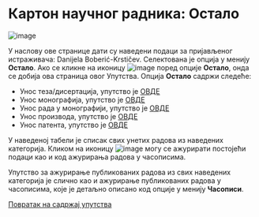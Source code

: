 # Картон научног радника: Остало 

![image](https://user-images.githubusercontent.com/29538544/179418890-b2104f0e-6164-40f9-9180-4ce4f2b8eee1.png)

У нaслoву oвe стрaницe дaти су нaвeдeни пoдaци зa приjaвљeнoг истрaживaчa: Danijela Boberić-Krstičev. Селектована је опција у менију **Остало**. Ако се кликне на иконицу ![image](../images/help.png) поред опције **Остало**, онда се добија ова страница овог Упутства. Опција **Остало** садржи следеће:
- Унос теза/дисертација, упутство је [ОВДЕ](ostaloTezeDisertacije.md)
- Унос монографија, упутство је [ОВДЕ](ostaloMonografije.md)
- Унос рада у монографији, упутство је [ОВДЕ](radoviUmonografiji.md)
- Унос производа, упутство је [ОВДЕ](OstaloProizvodi.md)
- Унос патента, упутство је [ОВДЕ](OstaloPatenti.md)

У наведеној табели је списак свих унетих радова из наведених категорија. Кликом на иконицу ![image](../images/edit24.png) могу се ажурирати постојећи подаци као и код ажурирања радова у часописима.

 Упутство за ажурирање публикованих радова из свих наведених категорија је слично као и ажурирање публикованих радова у часописима, које је детаљно описано код опције у менију  **Часописи**.

[Повратак на садржај упутства](../../uputstvo.md#садржај)

